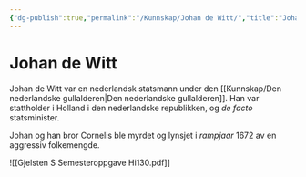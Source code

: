 ```yaml
---
{"dg-publish":true,"permalink":"/Kunnskap/Johan de Witt/","title":"Johan de Witt","tags":["historie"]}
---
```



# Johan de Witt
Johan de Witt var en nederlandsk statsmann under den [[Kunnskap/Den nederlandske gullalderen\|Den nederlandske gullalderen]]. Han var stattholder i Holland i den nederlandske republikken, og *de facto* statsminister.

Johan og han bror Cornelis ble myrdet og lynsjet i *rampjaar* 1672 av en aggressiv folkemengde.

![[Gjelsten S Semesteroppgave Hi130.pdf]]

